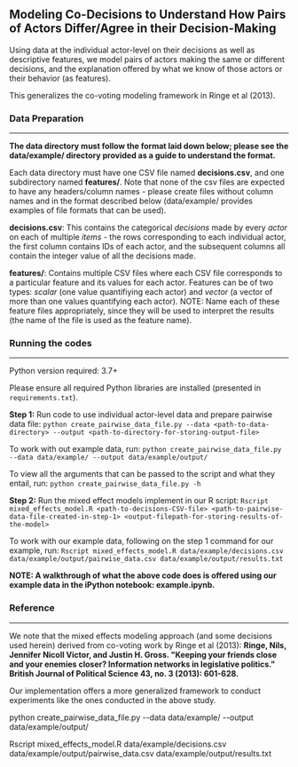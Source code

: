 ## Modeling Co-Decisions to Understand How Pairs of Actors Differ/Agree in their Decision-Making

Using data at the individual actor-level on their decisions as well as descriptive features, we model pairs of actors making the same or different decisions, and the explanation offered by what we know of those actors or their behavior (as features). 

This generalizes the co-voting modeling framework in Ringe et al (2013). 


### Data Preparation
---

**The data directory must follow the format laid down below; please see the data/example/ directory provided as a guide to understand the format.**

Each data directory must have one CSV file named **decisions.csv**, and one subdirectory named **features/**. Note that none of the csv files are expected to have any headers/column names - please create files without column names and in the format described below (data/example/ provides examples of file formats that can be used). 

**decisions.csv**: This contains the categorical *decisions* made by every *actor* on each of multiple *items* - the rows corresponding to each individual actor, the first column contains IDs of each actor, and the subsequent columns all contain the integer value of all the decisions made. 

**features/**: Contains multiple CSV files where each CSV file corresponds to a particular feature and its values for each actor. Features can be of two types: *scalar* (one value quantifiying each actor) and *vector* (a vector of more than one values quantifying each actor). NOTE: Name each of these feature files appropriately, since they will be used to interpret the results (the name of the file is used as the feature name). 


### Running the codes
---

Python version required: 3.7+

Please ensure all required Python libraries are installed (presented in `requirements.txt`). 

**Step 1:** Run code to use individual actor-level data and prepare pairwise data file: `python create_pairwise_data_file.py --data <path-to-data-directory> --output <path-to-directory-for-storing-output-file>`

To work with out example data, run: `python create_pairwise_data_file.py --data data/example/ --output data/example/output/`

To view all the arguments that can be passed to the script and what they entail, run: `python create_pairwise_data_file.py -h`

**Step 2:** Run the mixed effect models implement in our R script: `Rscript mixed_effects_model.R <path-to-decisions-CSV-file> <path-to-pairwise-data-file-created-in-step-1> <output-filepath-for-storing-results-of-the-model>` 

To work with our example data, following on the step 1 command for our example, run: `Rscript mixed_effects_model.R data/example/decisions.csv data/example/output/pairwise_data.csv data/example/output/results.txt`

**NOTE: A walkthrough of what the above code does is offered using our example data in the iPython notebook: example.ipynb.**


### Reference
---

We note that the mixed effects modeling approach (and some decisions used herein) derived from co-voting work by Ringe et al (2013): **Ringe, Nils, Jennifer Nicoll Victor, and Justin H. Gross. "Keeping your friends close and your enemies closer? Information networks in legislative politics." British Journal of Political Science 43, no. 3 (2013): 601-628.** 

Our implementation offers a more generalized framework to conduct experiments like the ones conducted in the above study. 

python create_pairwise_data_file.py --data data/example/ --output data/example/output/

Rscript mixed_effects_model.R data/example/decisions.csv data/example/output/pairwise_data.csv data/example/output/results.txt